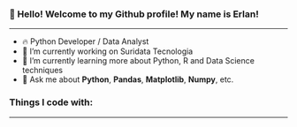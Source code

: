 ### 👋 Hello! Welcome to my Github profile! My name is Erlan!
-----------------------------------------------------------------------------------------------------------------------------------

- 🔥 Python Developer / Data Analyst
- 🔭 I’m currently working on Suridata Tecnologia
- 🌱 I’m currently learning more about Python, R and Data Science techniques
- 💬 Ask me about **Python**, **Pandas**, **Matplotlib**, **Numpy**, etc.

### Things I code with:
-----------------------------------------------------------------------------------------------------------------------------------

